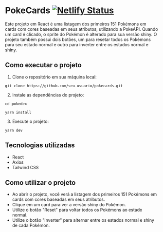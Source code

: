 # PokeCards [![Netlify Status](https://api.netlify.com/api/v1/badges/790ccc2e-ee8f-46dd-9a51-12c788aa6ca7/deploy-status)](https://app.netlify.com/sites/dulcet-meringue-f07dc0/deploys)

Este projeto em React é uma listagem dos primeiros 151 Pokémons em cards com cores baseadas em seus atributos, utilizando a PokeAPI. Quando um card é clicado, o sprite do Pokémon é alterado para sua versão shiny. O projeto também possui dois botões, um para resetar todos os Pokémons para seu estado normal e outro para inverter entre os estados normal e shiny.

## Como executar o projeto

1. Clone o repositório em sua máquina local:

`git clone https://github.com/seu-usuario/pokecards.git`

2. Instale as dependências do projeto:

```
cd pokedex

yarn install
```

3. Execute o projeto:

`yarn dev`

## Tecnologias utilizadas

- React
- Axios
- Tailwind CSS

## Como utilizar o projeto

- Ao abrir o projeto, você verá a listagem dos primeiros 151 Pokémons em cards com cores baseadas em seus atributos.
- Clique em um card para ver a versão shiny do Pokémon.
- Utilize o botão "Reset" para voltar todos os Pokémons ao estado normal.
- Utilize o botão "Inverter" para alternar entre os estados normal e shiny de cada Pokémon.
